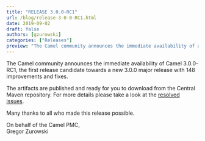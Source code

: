 ```yaml
---
title: "RELEASE 3.0.0-RC1"
url: /blog/release-3-0-0-RC1.html
date: 2019-09-02
draft: false
authors: [gzurowski]
categories: ["Releases"]
preview: "The Camel community announces the immediate availability of a new release candidate Camel 3.0.0-RC1"
---
```



The Camel community announces the immediate availability of Camel 3.0.0-RC1, the first release candidate towards a new 3.0.0 major release with 148 improvements and fixes.

The artifacts are published and ready for you to download from the Central Maven repository. For more details please take a look at the  [resolved issues](/releases/release-3.0.0-RC1/#resolved).

Many thanks to all who made this release possible.

On behalf of the Camel PMC,  
Gregor Zurowski
